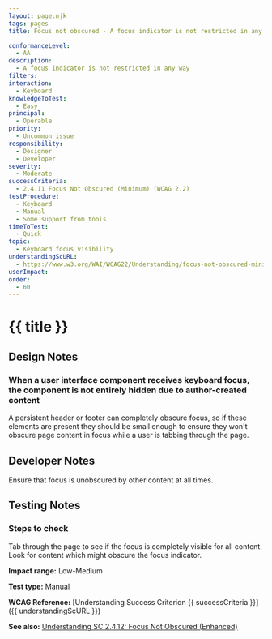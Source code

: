 ```yaml
---
layout: page.njk
tags: pages
title: Focus not obscured - A focus indicator is not restricted in any way

conformanceLevel:
  - AA
description:
  - A focus indicator is not restricted in any way
filters:
interaction:
  - Keyboard
knowledgeToTest:
  - Easy
principal:
  - Operable
priority:
  - Uncommon issue
responsibility:
  - Designer
  - Developer
severity:
  - Moderate
successCriteria:
  - 2.4.11 Focus Not Obscured (Minimum) (WCAG 2.2)
testProcedure:
  - Keyboard
  - Manual
  - Some support from tools
timeToTest:
  - Quick
topic:
  - Keyboard focus visibility
understandingScURL:
  - https://www.w3.org/WAI/WCAG22/Understanding/focus-not-obscured-minimum.html
userImpact:
order:
  - 60
---
```


# {{ title }}

## Design Notes

### When a user interface component receives keyboard focus, the component is not entirely hidden due to author-created content

A persistent header or footer can completely obscure focus, so if these elements are present they should be small enough to ensure they won't obscure page content in focus while a user is tabbing through the page.

## Developer Notes

Ensure that focus is unobscured by other content at all times.

## Testing Notes

### Steps to check

Tab through the page to see if the focus is completely visible for all content. Look for content which might obscure the focus indicator.

**Impact range:** Low-Medium

**Test type:** Manual

**WCAG Reference:** [Understanding Success Criterion {{ successCriteria }}]({{ understandingScURL }})

**See also:** [Understanding SC 2.4.12: Focus Not Obscured (Enhanced)](https://www.w3.org/WAI/WCAG22/Understanding/focus-not-obscured-enhanced.html)